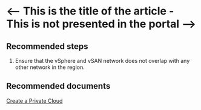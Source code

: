 # <-- This is the title of the article - This is not presented in the portal --> 

## **Recommended steps**

1. Ensure that the vSphere and vSAN network does not overlap with any other network in the region.<br>


## **Recommended documents**

[Create a Private Cloud](https://docs.cloudsimple.com/csportal/resources/privatecloudcreate/)<br>
